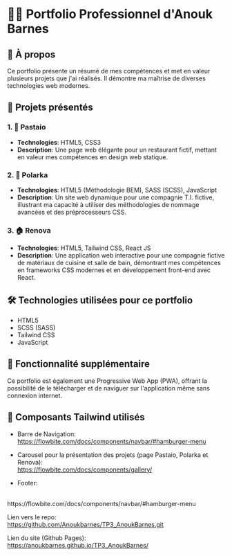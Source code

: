 # :woman_technologist: Portfolio Professionnel d'Anouk Barnes

## :star2: À propos
Ce portfolio présente un résumé de mes compétences et met en valeur plusieurs projets que j'ai réalisés. Il démontre ma maîtrise de diverses technologies web modernes.

## :rocket: Projets présentés

### 1. 🍝 Pastaio
- **Technologies**: HTML5, CSS3
- **Description**: Une page web élégante pour un restaurant fictif, mettant en valeur mes compétences en design web statique.

### 2. 💼 Polarka
- **Technologies**: HTML5 (Méthodologie BEM), SASS (SCSS), JavaScript
- **Description**: Un site web dynamique pour une compagnie T.I. fictive, illustrant ma capacité à utiliser des méthodologies de nommage avancées et des préprocesseurs CSS.

### 3. 🏠 Renova
- **Technologies**: HTML5, Tailwind CSS, React JS
- **Description**: Une application web interactive pour une compagnie fictive de matériaux de cuisine et salle de bain, démontrant mes compétences en frameworks CSS modernes et en développement front-end avec React.

## :hammer_and_wrench: Technologies utilisées pour ce portfolio
- HTML5
- SCSS (SASS)
- Tailwind CSS
- JavaScript

## :iphone: Fonctionnalité supplémentaire
Ce portfolio est également une Progressive Web App (PWA), offrant la possibilité de le télécharger et de naviguer sur l'application même sans connexion internet.


## :ocean: Composants Tailwind utilisés

- Barre de Navigation:
    <br>
    https://flowbite.com/docs/components/navbar/#hamburger-menu

- Carousel pour la présentation des projets (page Pastaio, Polarka et Renova):
    <br>
  https://flowbite.com/docs/components/gallery/

- Footer:
<br>
  https://flowbite.com/docs/components/navbar/#hamburger-menu

Lien vers le repo:
<br>
https://github.com/Anoukbarnes/TP3_AnoukBarnes.git

Lien du site (Github Pages):
<br>
https://anoukbarnes.github.io/TP3_AnoukBarnes/